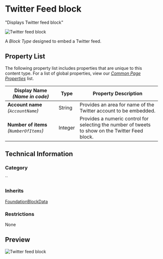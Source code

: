 # Twitter Feed block
"Displays Twitter feed block"

![Twitter feed block](Twitter%20Feed%20Block%20-%20icon.png)


A *Block Type* designed to embed a Twitter feed.

## Property List
The following property list includes properties that are unique to this content type. For a list of global properties, view our [*Common Page Properties*](./Common%20Page%20Properties.md) list.

Display Name *(Name in code)* | Type | Property Description
--------------|------|---------------
**Account name** *(`AccountName`)* | String | Provides an area for name of the Twitter account to be embedded. 
**Number of items** *(`NumberOfItems`)* | Integer | Provides a numeric control for selecting the number of tweets to show on the Twitter Feed block.

## Technical Information

### Category
``

### Inherits
[FoundationBlockData](#)

### Restrictions
None

## Preview
![Twitter feed block](Twitter%20Feed%20Block%20-%20Preview.png)

